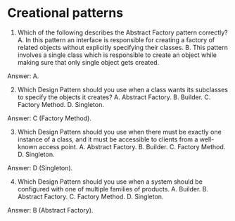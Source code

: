 # Creational patterns

1. Which of the following describes the Abstract Factory pattern correctly?
A. In this pattern an interface is responsible for creating a factory of related objects without
explicitly specifying their classes.
B. This pattern involves a single class which is responsible to create an object while making
sure that only single object gets created.

Answer: A.

2. Which Design Pattern should you use when a class wants its subclasses to specify the
objects it creates?
A. Abstract Factory.
B. Builder.
C. Factory Method.
D. Singleton.

Answer: C (Factory Method).

3. Which Design Pattern should you use when there must be exactly one instance of a class,
and it must be accessible to clients from a well-known access point.
A. Abstract Factory.
B. Builder.
C. Factory Method.
D. Singleton.

Answer: D (Singleton).

4. Which Design Pattern should you use when a system should be configured with one of
multiple families of products.
A. Builder.
B. Abstract Factory.
C. Factory Method.
D. Singleton.

Answer: B (Abstract Factory).
